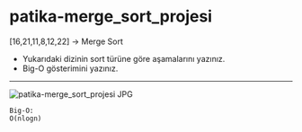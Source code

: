 # patika-merge_sort_projesi

[16,21,11,8,12,22] -> Merge Sort

* Yukarıdaki dizinin sort türüne göre aşamalarını yazınız.
* Big-O gösterimini yazınız.

---

![patika-merge_sort_projesi JPG](https://user-images.githubusercontent.com/43906927/153730056-67c48a3a-c3bf-40a4-be4b-83b1e9613ca2.jpg)

```
Big-O:
O(nlogn)
```
